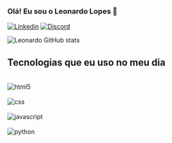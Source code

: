 
### Olá! Eu sou o Leonardo Lopes 👋

[![Linkedin](
	https://img.shields.io/badge/LinkedIn-0077B5?style=for-the-badge&logo=linkedin&logoColor=white)](https://www.linkedin.com/in/leonardo-lopes-3299b5223/)
     [![Discord](
	https://img.shields.io/badge/Discord-7289DA?style=for-the-badge&logo=discord&logoColor=white)](https://discord.com/channels/@me/1044392017658126396/1044394345719136296)

![Leonardo GitHub stats](https://github-readme-stats.vercel.app/api?username=LeonardoLopes16&show_icons=true&theme=dracula)

## Tecnologias que eu uso no meu dia

<div style="display inline_block"></br>
<img align="center" alt="html5" src="https://img.shields.io/badge/HTML5-E34F26?style=for-the-badge&logo=html5&logoColor=white">
</div>
<div style="display inline_block"></br>
<img align="center" alt="css" src="https://img.shields.io/badge/CSS3-1572B6?style=for-the-badge&logo=css3&logoColor=white">
</div>
<div style="display inline_block"></br>
<img align="center" alt="javascript" src="https://img.shields.io/badge/JavaScript-323330?style=for-the-badge&logo=javascript&logoColor=F7DF1E">
</div>
<div style="display inline_block"></br>
<img align="center" alt="python" src="https://img.shields.io/badge/Python-14354C?style=for-the-badge&logo=python&logoColor=white">
</div>
